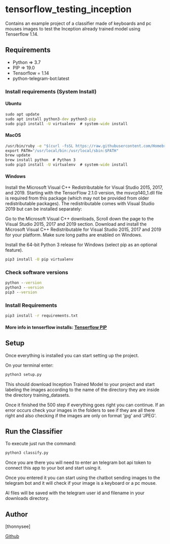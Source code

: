# tensorflow_testing_inception
Contains an example project of a classifier made of keyboards and pc mouses 
images to test the Inception already trained model using Tenserflow 1.14. 

## Requirements

* Python => 3.7
* PIP => 19.0
* Tensorflow = 1.14
* python-telegram-bot:latest

### Install requirements (System Install)

#### Ubuntu

```cmd
sudo apt update
sudo apt install python3-dev python3-pip
sudo pip3 install -U virtualenv  # system-wide install
```

#### MacOS

```cmd
/usr/bin/ruby -e "$(curl -fsSL https://raw.githubusercontent.com/Homebrew/install/master/install)"
export PATH="/usr/local/bin:/usr/local/sbin:$PATH"
brew update
brew install python  # Python 3
sudo pip3 install -U virtualenv  # system-wide install
```

#### Windows

Install the Microsoft Visual C++ Redistributable for Visual Studio 2015, 2017, and 2019. Starting with the TensorFlow 2.1.0 version, the msvcp140_1.dll file is required from this package (which may not be provided from older redistributable packages). The redistributable comes with Visual Studio 2019 but can be installed separately:

Go to the Microsoft Visual C++ downloads,
Scroll down the page to the Visual Studio 2015, 2017 and 2019 section.
Download and install the Microsoft Visual C++ Redistributable for Visual Studio 2015, 2017 and 2019 for your platform.
Make sure long paths are enabled on Windows.

Install the 64-bit Python 3 release for Windows (select pip as an optional feature).

```cmd
pip3 install -U pip virtualenv
```

### Check software versions

```cmd
python --version
python3 --version
pip3 --version
```

### Install Requirements

```cmd
pip3 install -r requirements.txt
```

#### More info in tenserflow installs: [Tenserflow PIP](https://www.tensorflow.org/install/pip)

## Setup

Once everything is installed you can start setting up the project. 

On your terminal enter:

```cmd
python3 setup.py
```

This should download Inception Trained Model to your project and start labeling
the images according to the name of the directory they are inside the 
directory training_datasets.

Once it finished the 500 step if everything goes right you can continue. If an
error occurs check your images in the folders to see if they are all there right
and also checking if the images are only on format 'jpg' and 'JPEG'.

## Run the Classifier

To execute just run the command: 

```cmd
python3 classify.py
```

Once you are there you will need to enter an telegram bot api token to connect
this app to your bot and start using it.

Once you entered it you can start using the chatbot sending images to the 
telegram bot and it will check if your image is a keyboard or a pc mouse.

Al files will be saved with the telegram user id and filename in your
downloads directory.

## Author
[thonnysee]

[Github](https://github.com/thonnysee)
